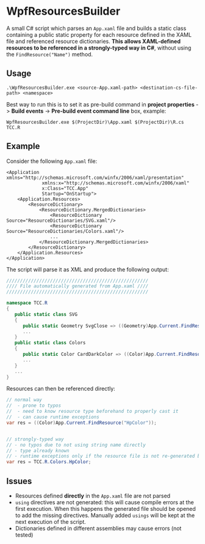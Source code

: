 # WpfResourcesBuilder
A small C# script which parses an `App.xaml` file and builds a static class containing a public static property for each resource defined in the XAML file and referenced resource dictionaries. **This allows XAML-defined resources to be referenced in a strongly-typed way in C#**, without using the `FindResource("Name")` method.

## Usage
`
.\WpfResourcesBuilder.exe <source-App.xaml-path> <destination-cs-file-path> <namespace>
`

Best way to run this is to set it as pre-build command in **project properties** -> **Build events** -> **Pre-build event command line** box, example:
```
WpfResourcesBuilder.exe $(ProjectDir)\App.xaml $(ProjectDir)\R.cs TCC.R
```

## Example
Consider the following `App.xaml` file:
```xaml
<Application xmlns="http://schemas.microsoft.com/winfx/2006/xaml/presentation"
             xmlns:x="http://schemas.microsoft.com/winfx/2006/xaml"
             x:Class="TCC.App"
             Startup="OnStartup">
    <Application.Resources>
        <ResourceDictionary>
            <ResourceDictionary.MergedDictionaries>
                <ResourceDictionary Source="ResourceDictionaries/SVG.xaml"/>
                <ResourceDictionary Source="ResourceDictionaries/Colors.xaml"/>
                ...
            </ResourceDictionary.MergedDictionaries>
        </ResourceDictionary>
    </Application.Resources>
</Application>
```
The script will parse it as XML and produce the following output:
```csharp
////////////////////////////////////////////////////
//// File automatically generated from App.xaml ////
////////////////////////////////////////////////////

namespace TCC.R
{
   public static class SVG
   {
      public static Geometry SvgClose => ((Geometry)App.Current.FindResource("SvgClose"));
      ...
   }
   public static class Colors
   {
      public static Color CardDarkColor => ((Color)App.Current.FindResource("CardDarkColor"));
      ...
   }
   ...
}
```

Resources can then be referenced directly:
```csharp
// normal way 
//  - prone to typos
//  - need to know resource type beforehand to properly cast it
//  - can cause runtime exceptions
var res = ((Color)App.Current.FindResource("HpColor"));


// strongly-typed way 
// - no typos due to not using string name directly
// - type already known
// - runtime exceptions only if the resource file is not re-generated before build (which shouldn't happen)
var res = TCC.R.Colors.HpColor;

```

## Issues
- Resources defined **directly** in the `App.xaml` file are not parsed
- `using` directives are not generated: this will cause compile errors at the first execution. When this happens the generated file should be opened to add the missing directives. Manually added `usings` will be kept at the next execution of the script.
- Dictionaries defined in different assemblies may cause errors (not tested)
